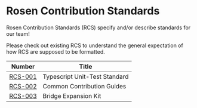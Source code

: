 # Rosen Contribution Standards

Rosen Contribution Standards (RCS) specify and/or describe standards for our team!

Please check out existing RCS to understand the general expectation of how RCS are supposed to be formatted.

| Number | Title                         |
|--------|-------------------------------|
| [RCS-001](rcs-001.md) | Typescript Unit-Test Standard |
| [RCS-002](rcs-002.md) | Common Contribution Guides |
| [RCS-003](rcs-003) | Bridge Expansion Kit |
